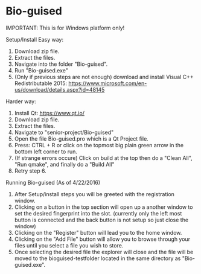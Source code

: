 # Bio-guised

IMPORTANT: This is for Windows platform only!

Setup/Install
  Easy way:
  1.  Download zip file.
  2.  Extract the files.
  3.  Navigate into the folder "Bio-guised".
  4.  Run "Bio-guised.exe"
  5.  (Only if previous steps are not enough) download and install Visual C++ Redistributable 2015:   https://www.microsoft.com/en-us/download/details.aspx?id=48145
  
Harder way:
  1.  Install Qt: https://www.qt.io/
  2.  Download zip file.
  3.  Extract the files.
  4.  Navigate to "senior-project/Bio-guised"
  5.  Open the file Bio-guised.pro which is a Qt Project file.
  6.  Press: CTRL + R or click on the topmost big plain green arrow in the bottom left corner to run.
  7.  (If strange errors occure) Click on build at the top then do a "Clean All", "Run qmake", and finally do a "Build All"
  8.  Retry step 6.

Running Bio-guised (As of 4/22/2016)
  1.  After Setup/install steps you will be greeted with the registration window.
  2.  Clicking on a button in the top section will open up a another window to set the desired fingerprint into the slot. (currently only the left most button is connected and the back button is not setup so just close the window)
  3.  Clicking on the "Register" button will lead you to the home window.
  4.  Clicking on the "Add File" button will allow you to browse through your files until you select a file you wish to store.
  5.  Once selecting the desired file the explorer will close and the file will be moved to the bioguised-testfolder located in the same directory as "Bio-guised.exe".
